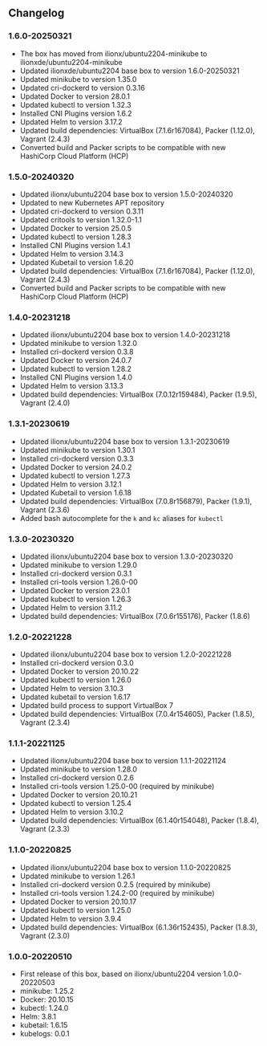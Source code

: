 ## Changelog

### 1.6.0-20250321
* The box has moved from ilionx/ubuntu2204-minikube to ilionxde/ubuntu2204-minikube
* Updated ilionxde/ubuntu2204 base box to version 1.6.0-20250321
* Updated minikube to version 1.35.0
* Updated cri-dockerd to version 0.3.16
* Updated Docker to version 28.0.1
* Updated kubectl to version 1.32.3
* Installed CNI Plugins version 1.6.2
* Updated Helm to version 3.17.2
* Updated build dependencies: VirtualBox (7.1.6r167084), Packer (1.12.0), Vagrant (2.4.3)
* Converted build and Packer scripts to be compatible with new HashiCorp Cloud Platform (HCP)

### 1.5.0-20240320
* Updated ilionx/ubuntu2204 base box to version 1.5.0-20240320
* Updated to new Kubernetes APT repository
* Updated cri-dockerd to version 0.3.11
* Updated critools to version 1.32.0-1.1
* Updated Docker to version 25.0.5
* Updated kubectl to version 1.28.3
* Installed CNI Plugins version 1.4.1
* Updated Helm to version 3.14.3
* Updated Kubetail to version 1.6.20
* Updated build dependencies: VirtualBox (7.1.6r167084), Packer (1.12.0), Vagrant (2.4.3)
* Converted build and Packer scripts to be compatible with new HashiCorp Cloud Platform (HCP)

### 1.4.0-20231218
* Updated ilionx/ubuntu2204 base box to version 1.4.0-20231218
* Updated minikube to version 1.32.0
* Installed cri-dockerd version 0.3.8
* Updated Docker to version 24.0.7
* Updated kubectl to version 1.28.2
* Installed CNI Plugins version 1.4.0
* Updated Helm to version 3.13.3
* Updated build dependencies: VirtualBox (7.0.12r159484), Packer (1.9.5), Vagrant (2.4.0)

### 1.3.1-20230619
* Updated ilionx/ubuntu2204 base box to version 1.3.1-20230619
* Updated minikube to version 1.30.1
* Installed cri-dockerd version 0.3.3
* Updated Docker to version 24.0.2
* Updated kubectl to version 1.27.3
* Updated Helm to version 3.12.1
* Updated Kubetail to version 1.6.18
* Updated build dependencies: VirtualBox (7.0.8r156879), Packer (1.9.1), Vagrant (2.3.6)
* Added bash autocomplete for the `k` and `kc` aliases for `kubectl`

### 1.3.0-20230320
* Updated ilionx/ubuntu2204 base box to version 1.3.0-20230320
* Updated minikube to version 1.29.0
* Installed cri-dockerd version 0.3.1
* Installed cri-tools version 1.26.0-00
* Updated Docker to version 23.0.1
* Updated kubectl to version 1.26.3
* Updated Helm to version 3.11.2
* Updated build dependencies: VirtualBox (7.0.6r155176), Packer (1.8.6)

### 1.2.0-20221228
* Updated ilionx/ubuntu2204 base box to version 1.2.0-20221228
* Installed cri-dockerd version 0.3.0
* Updated Docker to version 20.10.22
* Updated kubectl to version 1.26.0
* Updated Helm to version 3.10.3
* Updated kubetail to version 1.6.17
* Updated build process to support VirtualBox 7
* Updated build dependencies: VirtualBox (7.0.4r154605), Packer (1.8.5), Vagrant (2.3.4)

### 1.1.1-20221125
* Updated ilionx/ubuntu2204 base box to version 1.1.1-20221124
* Updated minikube to version 1.28.0
* Installed cri-dockerd version 0.2.6
* Installed cri-tools version 1.25.0-00 (required by minikube)
* Updated Docker to version 20.10.21
* Updated kubectl to version 1.25.4
* Updated Helm to version 3.10.2
* Updated build dependencies: VirtualBox (6.1.40r154048), Packer (1.8.4), Vagrant (2.3.3)

### 1.1.0-20220825
* Updated ilionx/ubuntu2204 base box to version 1.1.0-20220825
* Updated minikube to version 1.26.1
* Installed cri-dockerd version 0.2.5 (required by minikube)
* Installed cri-tools version 1.24.2-00 (required by minikube)
* Updated Docker to version 20.10.17
* Updated kubectl to version 1.25.0
* Updated Helm to version 3.9.4
* Updated build dependencies: VirtualBox (6.1.36r152435), Packer (1.8.3), Vagrant (2.3.0)

### 1.0.0-20220510
* First release of this box, based on ilionx/ubuntu2204 version 1.0.0-20220503
* minikube: 1.25.2
* Docker: 20.10.15
* kubectl: 1.24.0
* Helm: 3.8.1
* kubetail: 1.6.15
* kubelogs: 0.0.1